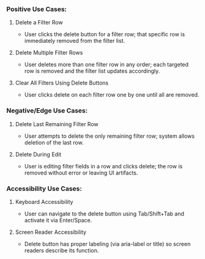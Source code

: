 ### Positive Use Cases:
1. Delete a Filter Row
   * User clicks the delete button for a filter row; that specific row is immediately removed from the filter list.

2. Delete Multiple Filter Rows
   * User deletes more than one filter row in any order; each targeted row is removed and the filter list updates accordingly.

3. Clear All Filters Using Delete Buttons
   * User clicks delete on each filter row one by one until all are removed.

### Negative/Edge Use Cases:
1. Delete Last Remaining Filter Row
   * User attempts to delete the only remaining filter row; system allows deletion of the last row.

2. Delete During Edit
   * User is editing filter fields in a row and clicks delete; the row is removed without error or leaving UI artifacts.

### Accessibility Use Cases:
1. Keyboard Accessibility
   * User can navigate to the delete button using Tab/Shift+Tab and activate it via Enter/Space.

2. Screen Reader Accessibility
   * Delete button has proper labeling (via aria-label or title) so screen readers describe its function.
